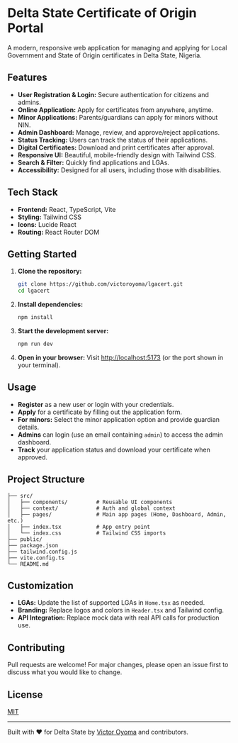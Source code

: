 # Delta State Certificate of Origin Portal

A modern, responsive web application for managing and applying for Local Government and State of Origin certificates in Delta State, Nigeria.

## Features

- **User Registration & Login:** Secure authentication for citizens and admins.
- **Online Application:** Apply for certificates from anywhere, anytime.
- **Minor Applications:** Parents/guardians can apply for minors without NIN.
- **Admin Dashboard:** Manage, review, and approve/reject applications.
- **Status Tracking:** Users can track the status of their applications.
- **Digital Certificates:** Download and print certificates after approval.
- **Responsive UI:** Beautiful, mobile-friendly design with Tailwind CSS.
- **Search & Filter:** Quickly find applications and LGAs.
- **Accessibility:** Designed for all users, including those with disabilities.

## Tech Stack

- **Frontend:** React, TypeScript, Vite
- **Styling:** Tailwind CSS
- **Icons:** Lucide React
- **Routing:** React Router DOM

## Getting Started

1. **Clone the repository:**
   ```bash
   git clone https://github.com/victoroyoma/lgacert.git
   cd lgacert
   ```
2. **Install dependencies:**
   ```bash
   npm install
   ```
3. **Start the development server:**
   ```bash
   npm run dev
   ```
4. **Open in your browser:**
   Visit [http://localhost:5173](http://localhost:5173) (or the port shown in your terminal).

## Usage

- **Register** as a new user or login with your credentials.
- **Apply** for a certificate by filling out the application form.
- **For minors:** Select the minor application option and provide guardian details.
- **Admins** can login (use an email containing `admin`) to access the admin dashboard.
- **Track** your application status and download your certificate when approved.

## Project Structure

```
├── src/
│   ├── components/         # Reusable UI components
│   ├── context/            # Auth and global context
│   ├── pages/              # Main app pages (Home, Dashboard, Admin, etc.)
│   ├── index.tsx           # App entry point
│   └── index.css           # Tailwind CSS imports
├── public/
├── package.json
├── tailwind.config.js
├── vite.config.ts
└── README.md
```

## Customization

- **LGAs:** Update the list of supported LGAs in `Home.tsx` as needed.
- **Branding:** Replace logos and colors in `Header.tsx` and Tailwind config.
- **API Integration:** Replace mock data with real API calls for production use.

## Contributing

Pull requests are welcome! For major changes, please open an issue first to discuss what you would like to change.

## License

[MIT](LICENSE)

---

Built with ❤️ for Delta State by [Victor Oyoma](https://github.com/victoroyoma) and contributors.
